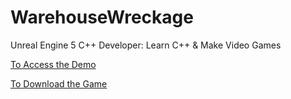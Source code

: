 # WarehouseWreckage
 Unreal Engine 5 C++ Developer: Learn C++ & Make Video Games
 
 [To Access the Demo](https://youtu.be/Tijtn4NGrGI)

 [To Download the Game](https://gcanidemir.itch.io/warehousewreckage)
